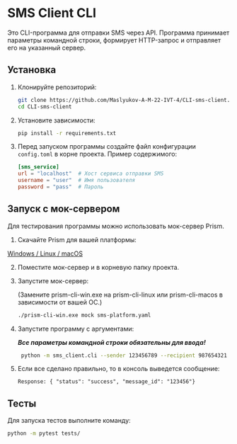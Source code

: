 # SMS Client CLI

Это CLI-программа для отправки SMS через API. Программа принимает параметры командной строки,
формирует HTTP-запрос и отправляет его на указанный сервер.

## Установка

1. Клонируйте репозиторий:

    ```bash
    git clone https://github.com/Maslyukov-A-M-22-IVT-4/CLI-sms-client.git
    cd CLI-sms-client
    ```
2. Установите зависимости:
   ```bash
   pip install -r requirements.txt
3. Перед запуском программы создайте файл конфигурации `config.toml` в корне проекта. Пример содержимого:
   ```toml
   [sms_service]
   url = "localhost"  # Хост сервиса отправки SMS
   username = "user"  # Имя пользователя
   password = "pass"  # Пароль
   ```
   
## Запуск с мок-сервером

Для тестирования программы можно использовать мок-сервер Prism.

1. Скачайте Prism для вашей платформы:

[Windows / Linux / macOS](https://github.com/stoplightio/prism/releases)

2. Поместите мок-сервер и в корневую папку проекта.

3. Запустите мок-сервер:

   (Замените prism-cli-win.exe на prism-cli-linux или prism-cli-macos в зависимости от вашей ОС.)

   ```bash
   ./prism-cli-win.exe mock sms-platform.yaml
   ```

5. Запустите программу с аргументами:
   
   **_Все параметры командной строки обязательны для ввода!_**
   
   ```bash
    python -m sms_client.cli --sender 123456789 --recipient 987654321 --message "Hello, World!"
   ```

6. Если все сделано правильно, то в консоль выведется сообщение:

   ```
   Response: { "status": "success", "message_id": "123456"}
   ```
   
## Тесты

Для запуска тестов выполните команду:

   ```bash
   python -m pytest tests/
   ```
